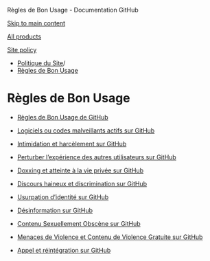 Règles de Bon Usage - Documentation GitHub

[Skip to main content](#main-content)

[All products](/fr)

[Site policy](/site-policy)

* [Politique du Site](/fr/site-policy)/
* [Règles de Bon Usage](/fr/site-policy/acceptable-use-policies)

Règles de Bon Usage
==========

* [Règles de Bon Usage de GitHub](/fr/site-policy/acceptable-use-policies/github-acceptable-use-policies)

* [Logiciels ou codes malveillants actifs sur GitHub](/fr/site-policy/acceptable-use-policies/github-active-malware-or-exploits)

* [Intimidation et harcèlement sur GitHub](/fr/site-policy/acceptable-use-policies/github-bullying-and-harassment)

* [Perturber l’expérience des autres utilisateurs sur GitHub](/fr/site-policy/acceptable-use-policies/github-disrupting-the-experience-of-other-users)

* [Doxxing et atteinte à la vie privée sur GitHub](/fr/site-policy/acceptable-use-policies/github-doxxing-and-invasion-of-privacy)

* [Discours haineux et discrimination sur GitHub](/fr/site-policy/acceptable-use-policies/github-hate-speech-and-discrimination)

* [Usurpation d’identité sur GitHub](/fr/site-policy/acceptable-use-policies/github-impersonation)

* [Désinformation sur GitHub](/fr/site-policy/acceptable-use-policies/github-misinformation-and-disinformation)

* [Contenu Sexuellement Obscène sur GitHub](/fr/site-policy/acceptable-use-policies/github-sexually-obscene-content)

* [Menaces de Violence et Contenu de Violence Gratuite sur GitHub](/fr/site-policy/acceptable-use-policies/github-threats-of-violence-and-gratuitously-violent-content)

* [Appel et réintégration sur GitHub](/fr/site-policy/acceptable-use-policies/github-appeal-and-reinstatement)
